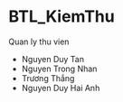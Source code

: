 # BTL_KiemThu

Quan ly thu vien
- Nguyen Duy Tan
- Nguyen Trong Nhan
- Trương Thắng
- Nguyen Duy Hai Anh
